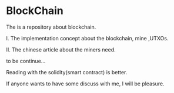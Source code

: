 # BlockChain
The is a repository about blockchain.

I. The implementation concept about the blockchain, mine ,UTXOs.

II. The chinese article about the miners need.

to be continue...

Reading with the solidity(smart contract) is better.

If anyone wants to have some discuss with me, I will be pleasure.
